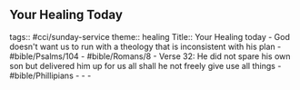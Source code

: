 ## Your Healing Today
tags:: #cci/sunday-service
theme:: healing
Title:: Your Healing today
	- God doesn't want us to run with a theology that is inconsistent with his plan
	- #bible/Psalms/104
	- #bible/Romans/8
		- Verse 32: He did not spare his own son but delivered him up for us all shall he not freely give use all things
	- #bible/Phillipians
		-
		-
	-